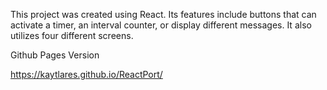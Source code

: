This project was created using React. Its features include buttons that can activate a timer, an interval counter, or display different messages. It also utilizes four different screens.

Github Pages Version

https://kaytlares.github.io/ReactPort/